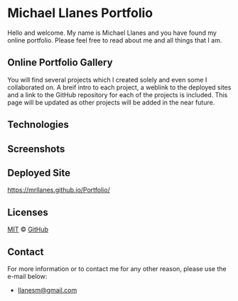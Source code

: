 # Michael Llanes Portfolio

Hello and welcome. My name is Michael Llanes and you have found my online portfolio. Please feel free to read about me and all things that I am.

## Online Portfolio Gallery

You will find several projects which I created solely and even some I collaborated on. A breif intro to each project, a weblink to the deployed sites and a link to the GitHub repository for each of the projects is included. This page will be updated as other projects will be added in the near future.

## Technologies

## Screenshots

## Deployed Site

https://mrllanes.github.io/Portfolio/

## Licenses

[MIT](./LICENSE) &copy; [GitHub](https://github.com/)

## Contact

For more information or to contact me for any other reason, please use the e-mail below:

- llanesm@gmail.com

